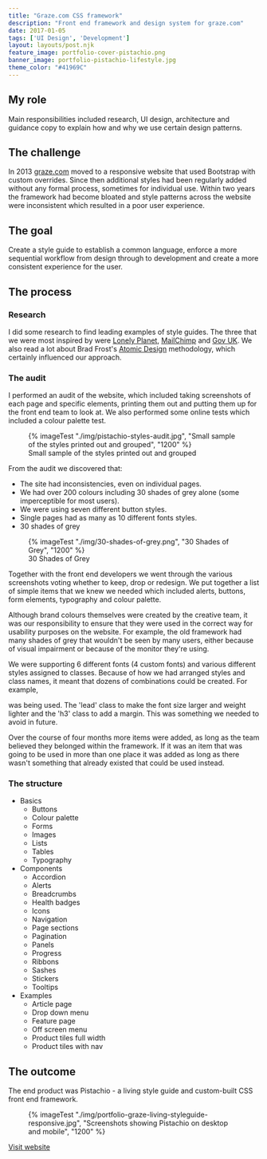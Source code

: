 ```yaml
---
title: "Graze.com CSS framework"
description: "Front end framework and design system for graze.com"
date: 2017-01-05
tags: ['UI Design', 'Development']
layout: layouts/post.njk
feature_image: portfolio-cover-pistachio.png
banner_image: portfolio-pistachio-lifestyle.jpg
theme_color: "#41969C"
---
```

## My role

Main responsibilities included research, UI design, architecture and guidance copy to explain how and why we use certain design patterns.

## The challenge

In 2013 <a href="//graze.com">graze.com</a> moved to a responsive website that used Bootstrap with custom overrides. Since then additional styles had been regularly added without any formal process, sometimes for individual use. Within two years the framework had become bloated and style patterns across the website were inconsistent which resulted in a poor user experience.

## The goal

Create a style guide to establish a common language, enforce a more sequential workflow from design through to development and create a more consistent experience for the user.

## The process

### Research

I did some research to find leading examples of style guides. The three that we were most inspired by were <a href="//rizzo.lonelyplanet.com/styleguide/design-elements/colours">Lonely Planet</a>, <a href="//ux.mailchimp.com/patterns">MailChimp</a> and <a href="//www.gov.uk/service-manual/design">Gov UK</a>. We also read a lot about Brad Frost's <a href="//bradfrost.com/blog/post/atomic-web-design/">Atomic Design</a> methodology, which certainly influenced our approach.

### The audit

I performed an audit of the website, which included taking screenshots of each page and specific elements, printing them out and putting them up for the front end team to look at. We also performed some online tests which included a colour palette test.

<figure>
{% imageTest "./img/pistachio-styles-audit.jpg", "Small sample of the styles printed out and grouped", "1200" %}
<figcaption>Small sample of the styles printed out and grouped</figcaption>
</figure>

From the audit we discovered that:

* The site had inconsistencies, even on individual pages.
* We had over 200 colours including 30 shades of grey alone (some imperceptible for most users).
* We were using seven different button styles.
* Single pages had as many as 10 different fonts styles.
* 30 shades of grey

<figure>
{% imageTest "./img/30-shades-of-grey.png", "30 Shades of Grey", "1200" %}
<figcaption>30 Shades of Grey</figcaption>
</figure>

Together with the front end developers we went through the various screenshots voting whether to keep, drop or redesign. We put together a list of simple items that we knew we needed which included alerts, buttons, form elements, typography and colour palette.

Although brand colours themselves were created by the creative team, it was our responsibility to ensure that they were used in the correct way for usability purposes on the website. For example, the old framework had many shades of grey that wouldn't be seen by many users, either because of visual impairment or because of the monitor they're using.

We were supporting 6 different fonts (4 custom fonts) and various different styles assigned to classes. Because of how we had arranged styles and class names, it meant that dozens of combinations could be created. For example, <p class="lead h3"> was being used. The 'lead' class to make the font size larger and weight lighter and the 'h3' class to add a margin. This was something we needed to avoid in future.

Over the course of four months more items were added, as long as the team believed they belonged within the framework. If it was an item that was going to be used in more than one place it was added as long as there wasn't something that already existed that could be used instead.

### The structure

* Basics
  * Buttons
  * Colour palette
  * Forms
  * Images
  * Lists
  * Tables
  * Typography
* Components
  * Accordion
  * Alerts
  * Breadcrumbs
  * Health badges
  * Icons
  * Navigation
  * Page sections
  * Pagination
  * Panels
  * Progress
  * Ribbons
  * Sashes
  * Stickers
  * Tooltips
* Examples
  * Article page
  * Drop down menu
  * Feature page
  * Off screen menu
  * Product tiles full width
  * Product tiles with nav

## The outcome

The end product was Pistachio - a living style guide and custom-built CSS front end framework.

<figure>
{% imageTest "./img/portfolio-graze-living-styleguide-responsive.jpg", "Screenshots showing Pistachio on desktop and mobile", "1200" %}
</figure>

<a href="https://pistachio.graze.com">Visit website</a>
